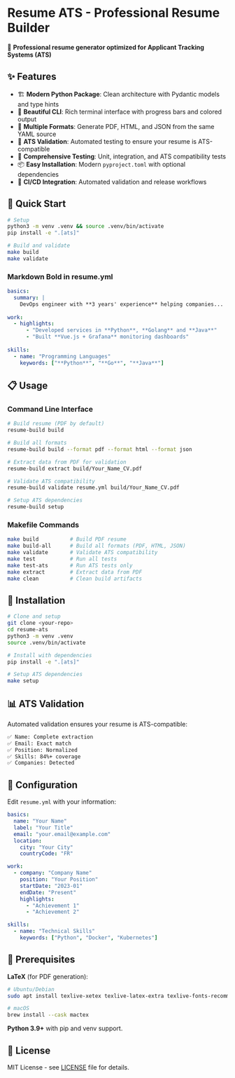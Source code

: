 # Resume ATS - Professional Resume Builder

🎯 **Professional resume generator optimized for Applicant Tracking Systems (ATS)**

## ✨ Features

- 🏗️ **Modern Python Package**: Clean architecture with Pydantic models and type hints
- 🎨 **Beautiful CLI**: Rich terminal interface with progress bars and colored output
- 📄 **Multiple Formats**: Generate PDF, HTML, and JSON from the same YAML source
- 🤖 **ATS Validation**: Automated testing to ensure your resume is ATS-compatible
- 🧪 **Comprehensive Testing**: Unit, integration, and ATS compatibility tests
- 📦 **Easy Installation**: Modern `pyproject.toml` with optional dependencies
- 🚀 **CI/CD Integration**: Automated validation and release workflows

## 🚀 Quick Start

```bash
# Setup
python3 -m venv .venv && source .venv/bin/activate
pip install -e ".[ats]"

# Build and validate
make build
make validate
```

### Markdown Bold in resume.yml
```yaml
basics:
  summary: |
    DevOps engineer with **3 years' experience** helping companies...
    
work:
  - highlights:
      - "Developed services in **Python**, **Golang** and **Java**"
      - "Built **Vue.js + Grafana** monitoring dashboards"
      
skills:
  - name: "Programming Languages"
    keywords: ["**Python**", "**Go**", "**Java**"]
```

## 📋 Usage

### Command Line Interface

```bash
# Build resume (PDF by default)
resume-build build

# Build all formats
resume-build build --format pdf --format html --format json

# Extract data from PDF for validation
resume-build extract build/Your_Name_CV.pdf

# Validate ATS compatibility
resume-build validate resume.yml build/Your_Name_CV.pdf

# Setup ATS dependencies
resume-build setup
```

### Makefile Commands

```bash
make build          # Build PDF resume
make build-all      # Build all formats (PDF, HTML, JSON)
make validate       # Validate ATS compatibility
make test           # Run all tests
make test-ats       # Run ATS tests only
make extract        # Extract data from PDF
make clean          # Clean build artifacts
```

## 🔧 Installation

```bash
# Clone and setup
git clone <your-repo>
cd resume-ats
python3 -m venv .venv
source .venv/bin/activate

# Install with dependencies
pip install -e ".[ats]"

# Setup ATS dependencies
make setup
```

## 📊 ATS Validation

Automated validation ensures your resume is ATS-compatible:

```bash
✅ Name: Complete extraction
✅ Email: Exact match  
✅ Position: Normalized
✅ Skills: 84%+ coverage
✅ Companies: Detected
```

## 📝 Configuration

Edit `resume.yml` with your information:

```yaml
basics:
  name: "Your Name"
  label: "Your Title"
  email: "your.email@example.com"
  location:
    city: "Your City"
    countryCode: "FR"

work:
  - company: "Company Name"
    position: "Your Position"
    startDate: "2023-01"
    endDate: "Present"
    highlights:
      - "Achievement 1"
      - "Achievement 2"

skills:
  - name: "Technical Skills"
    keywords: ["Python", "Docker", "Kubernetes"]
```

## 🔧 Prerequisites

**LaTeX** (for PDF generation):
```bash
# Ubuntu/Debian
sudo apt install texlive-xetex texlive-latex-extra texlive-fonts-recommended

# macOS
brew install --cask mactex
```

**Python 3.9+** with pip and venv support.

## 📄 License

MIT License - see [LICENSE](LICENSE) file for details. 